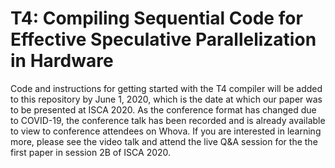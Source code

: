 # T4: Compiling Sequential Code for Effective Speculative Parallelization in Hardware

Code and instructions for getting started with the T4 compiler will be added to this repository by June 1, 2020,
which is the date at which our paper was to be presented at ISCA 2020.
As the conference format has changed due to COVID-19,
the conference talk has been recorded and is already available to view to conference attendees on Whova.
If you are interested in learning more, please see the video talk and attend the live Q&A session
for the the first paper in session 2B of ISCA 2020.
